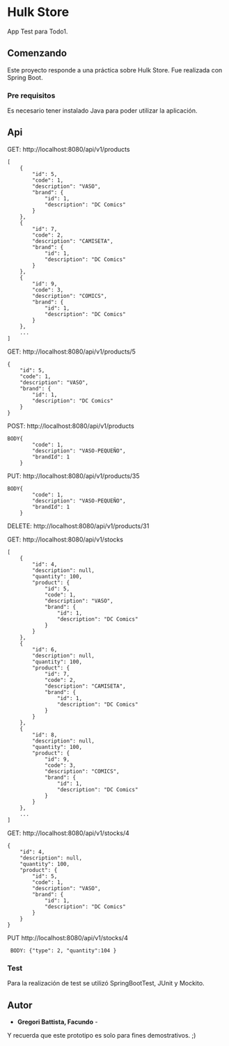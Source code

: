 # Hulk Store
App Test para Todo1.

## Comenzando
Este proyecto responde a una práctica sobre Hulk Store. Fue realizada con Spring Boot.

### Pre requisitos
Es necesario tener instalado Java para poder utilizar la aplicación.

## Api

GET: http://localhost:8080/api/v1/products

```
[
    {
        "id": 5,
        "code": 1,
        "description": "VASO",
        "brand": {
            "id": 1,
            "description": "DC Comics"
        }
    },
    {
        "id": 7,
        "code": 2,
        "description": "CAMISETA",
        "brand": {
            "id": 1,
            "description": "DC Comics"
        }
    },
    {
        "id": 9,
        "code": 3,
        "description": "COMICS",
        "brand": {
            "id": 1,
            "description": "DC Comics"
        }
    },
	...
]
```
GET: http://localhost:8080/api/v1/products/5

```
{
    "id": 5,
    "code": 1,
    "description": "VASO",
    "brand": {
        "id": 1,
        "description": "DC Comics"
    }
}
```
POST: http://localhost:8080/api/v1/products
```
BODY{
        "code": 1,
        "description": "VASO-PEQUEÑO",
        "brandId": 1
    }
```
PUT: http://localhost:8080/api/v1/products/35
```
BODY{
        "code": 1,
        "description": "VASO-PEQUEÑO",
        "brandId": 1
    }
```
DELETE: http://localhost:8080/api/v1/products/31


GET: http://localhost:8080/api/v1/stocks

```
[
    {
        "id": 4,
        "description": null,
        "quantity": 100,
        "product": {
            "id": 5,
            "code": 1,
            "description": "VASO",
            "brand": {
                "id": 1,
                "description": "DC Comics"
            }
        }
    },
    {
        "id": 6,
        "description": null,
        "quantity": 100,
        "product": {
            "id": 7,
            "code": 2,
            "description": "CAMISETA",
            "brand": {
                "id": 1,
                "description": "DC Comics"
            }
        }
    },
    {
        "id": 8,
        "description": null,
        "quantity": 100,
        "product": {
            "id": 9,
            "code": 3,
            "description": "COMICS",
            "brand": {
                "id": 1,
                "description": "DC Comics"
            }
        }
    },
	...
]
```
GET: http://localhost:8080/api/v1/stocks/4

```
{
    "id": 4,
    "description": null,
    "quantity": 100,
    "product": {
        "id": 5,
        "code": 1,
        "description": "VASO",
        "brand": {
            "id": 1,
            "description": "DC Comics"
        }
    }
}
```
 PUT  http://localhost:8080/api/v1/stocks/4

```
 BODY: {"type": 2, "quantity":104 }
```
### Test
Para la realización de test se utilizó SpringBootTest, JUnit y Mockito.

## Autor
* **Gregori Battista, Facundo** -

Y recuerda que este prototipo es solo para fines demostrativos. ;)